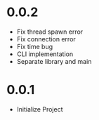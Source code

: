 # 0.0.2
- Fix thread spawn error
- Fix connection error
- Fix time bug
- CLI implementation
- Separate library and main

# 0.0.1
- Initialize Project